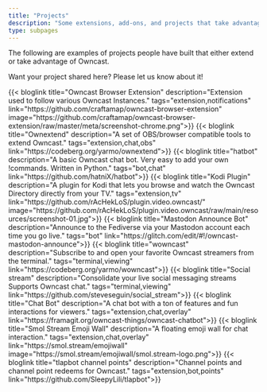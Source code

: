 ```yaml
---
title: "Projects"
description: "Some extensions, add-ons, and projects that take advantage of Owncast."
type: subpages
---
```


The following are examples of projects people have built that either extend or take advantage of Owncast.

Want your project shared here? Please let us know about it!

<div id="blog-previews">
    <section class="cards-wrapper">
        {{< bloglink title="Owncast Browser Extension" description="Extension used to follow various Owncast Instances." tags="extension,notifications" link="https://github.com/craftamap/owncast-browser-extension" image="https://github.com/craftamap/owncast-browser-extension/raw/master/meta/screenshot-chrome.png">}}
        {{< bloglink title="Ownextend" description="A set of OBS/browser compatible tools to extend Owncast." tags="extension,chat,obs" link="https://codeberg.org/yarmo/ownextend">}}
        {{< bloglink title="hatbot" description="A basic Owncast chat bot. Very easy to add your own !commands. Written in Python." tags="bot,chat" link="https://github.com/hatniX/hatbot">}}
        {{< bloglink title="Kodi Plugin" description="A plugin for Kodi that lets you browse and watch the Owncast Directory directly from your TV." tags="extension,tv" link="https://github.com/rAcHekLoS/plugin.video.owncast/" image="https://github.com/rAcHekLoS/plugin.video.owncast/raw/main/resources/screenshot-01.jpg">}}
        {{< bloglink title="Mastodon Announce Bot" description="Announce to the Fediverse via your Mastodon account each time you go live." tags="bot" link="https://glitch.com/edit/#!/owncast-mastodon-announce">}}
        {{< bloglink title="wowncast" description="Subscribe to and open your favorite Owncast streamers from the terminal." tags="terminal,viewing" link="https://codeberg.org/yarmo/wowncast">}}
        {{< bloglink title="Social stream" description="Consolidate your live social messaging streams Supports Owncast chat." tags="terminal,viewing" link="https://github.com/steveseguin/social_stream">}}
        {{< bloglink title="Chat Bot" description="A chat bot with a ton of features and fun interactions for viewers." tags="extension,chat,overlay" link="https://framagit.org/owncast-things/owncast-chatbot">}}
        {{< bloglink title="Smol Stream Emoji Wall" description="A floating emoji wall for chat interaction." tags="extension,chat,overlay" link="https://smol.stream/emojiwall" image="https://smol.stream/emojiwall/smol.stream-logo.png">}}
        {{< bloglink title="tlapbot channel points" description="Channel points and channel point redeems for Owncast." tags="extension,bot,points" link="https://github.com/SleepyLili/tlapbot">}}
    </section>
</div>
